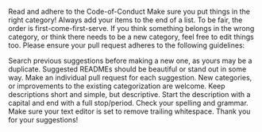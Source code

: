 Read and adhere to the Code-of-Conduct
Make sure you put things in the right category!
Always add your items to the end of a list. To be fair, the order is first-come-first-serve.
If you think something belongs in the wrong category, or think there needs to be a new category, feel free to edit things too.
Please ensure your pull request adheres to the following guidelines:

Search previous suggestions before making a new one, as yours may be a duplicate.
Suggested READMEs should be beautiful or stand out in some way.
Make an individual pull request for each suggestion.
New categories, or improvements to the existing categorization are welcome.
Keep descriptions short and simple, but descriptive.
Start the description with a capital and end with a full stop/period.
Check your spelling and grammar.
Make sure your text editor is set to remove trailing whitespace.
Thank you for your suggestions!
